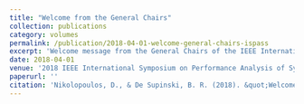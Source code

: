 ```yaml
---
title: "Welcome from the General Chairs"
collection: publications
category: volumes
permalink: /publication/2018-04-01-welcome-general-chairs-ispass
excerpt: 'Welcome message from the General Chairs of the IEEE International Symposium on Performance Analysis of Systems and Software.'
date: 2018-04-01
venue: '2018 IEEE International Symposium on Performance Analysis of Systems and Software (ISPASS)'
paperurl: ''
citation: 'Nikolopoulos, D., & De Supinski, B. R. (2018). &quot;Welcome from the General Chairs.&quot; In <i>Proceedings-2018 IEEE International Symposium on Performance Analysis of Systems and Software, ISPASS 2018</i>, ix.'
---
```

